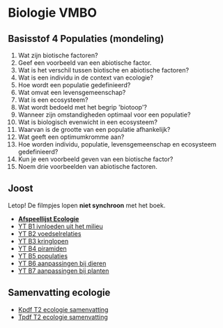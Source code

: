 # Biologie VMBO

## Basisstof 4 Populaties (mondeling)

1. Wat zijn biotische factoren?
2. Geef een voorbeeld van een abiotische factor.
3. Wat is het verschil tussen biotische en abiotische factoren?
4. Wat is een individu in de context van ecologie?
5. Hoe wordt een populatie gedefinieerd?
6. Wat omvat een levensgemeenschap?
7. Wat is een ecosysteem?
8. Wat wordt bedoeld met het begrip 'biotoop'?
9. Wanneer zijn omstandigheden optimaal voor een populatie?
10. Wat is biologisch evenwicht in een ecosysteem?
11. Waarvan is de grootte van een populatie afhankelijk?
12. Wat geeft een optimumkromme aan?
13. Hoe worden individu, populatie, levensgemeenschap en ecosysteem gedefinieerd?
14. Kun je een voorbeeld geven van een biotische factor?
15. Noem drie voorbeelden van abiotische factoren.

<!-- ### Antwoorden:

1. Biotische factoren zijn invloeden afkomstig uit de levende natuur, zoals soortgenoten, roofdieren en ziekteverwekkers.
2. Een voorbeeld van een abiotische factor is temperatuur.
3. Biotische factoren zijn invloeden uit de levende natuur, terwijl abiotische factoren invloeden zijn uit de levenloze natuur.
4. Een individu is één enkel organisme.
5. Een populatie is een groep individuen van dezelfde soort in een bepaald gebied, die zich onderling voortplanten.
6. Een levensgemeenschap omvat alle populaties die in een ecosysteem leven.
7. Een ecosysteem is een bepaald gebied waarbinnen de biotische en abiotische factoren een eenheid vormen.
8. Biotoop verwijst naar de gezamenlijke abiotische factoren in een ecosysteem.
9. Omstandigheden zijn optimaal wanneer alle biotische en abiotische factoren hun gunstigste waarde hebben.
10. Biologisch evenwicht is een toestand waarin de grootte van elke populatie in een ecosysteem schommelt rond een bepaalde waarde.
11. De grootte van een populatie is afhankelijk van zowel biotische als abiotische factoren.
12. Een optimumkromme is een diagram dat voor één bepaalde abiotische factor aangeeft wat de groei- en voortplantingskansen van een populatie zijn.

13. Individu: één enkel organisme. Populatie: een groep individuen van dezelfde soort in een bepaald gebied, die zich onderling voortplanten. Levensgemeenschap: alle populaties die in een ecosysteem leven. Ecosysteem: een bepaald gebied waarbinnen de biotische en abiotische factoren een eenheid vormen.
14. Een voorbeeld van een biotische factor is een roofdier.
15. Drie voorbeelden van abiotische factoren zijn temperatuur, wind en regenval. -->
<!-- ## K4T4
- [T2 Ecologie](themas/K4T4ecologie.md) -->

## Joost
Letop! De filmpjes lopen **niet synchroon** met het boek.

- [**Afspeellijst Ecologie**](https://youtube.com/playlist?list=PLr1tx9agautHiXZ_Nv5KhEhJMzU9QLfCz&si=t1I8Evy4OUySoWud)
- [YT B1 ivnloeden uit het milieu](https://youtu.be/D709yBBfsEg?si=YpHeKvvN-7t_6kea)
- [YT B2 voedselrelaties](https://youtu.be/CflK9TW9DAU?si=8KvF4uZp37HsNebW)
- [YT B3 kringlopen](https://youtu.be/XEzLrjJsf7c?si=nvYAnIjoHNDWbBdD)
- [YT B4 piramiden](https://youtu.be/US-1D-NMXBI?si=iVu_ULyKbE9K10In)
- [YT B5 populaties](https://youtu.be/Jg30ELmtXXI?si=7_NrfjkL0Zjxigh7)
- [YT B6 aanpassingen bij dieren](https://youtu.be/92iYdmpyugs?si=62_HxPTDH60sa0-x)
- [YT B7 aanpassingen bij planten](https://youtu.be/CssnfSTPnhc?si=fsDXRjbwvMSJvr2k)


## Samenvatting ecologie
- [Kpdf T2 ecologie samenvatting](samenvattingen/k/K_ecologie.pdf)
- [Tpdf T2 ecologie samenvatting](samenvattingen/tl/T_ecologie.pdf)

<!--## Samenvattingen
- [Biologie Kader](samenvattingen/k/SV3K4K.pdf)
- [Biologie Theoretisch](samenvattingen/tl/SV3T4T.pdf)

## B4-->




